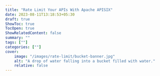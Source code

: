 ```yaml
---
title: "Rate Limit Your APIs With Apache APISIX"
date: 2023-08-11T13:18:53+05:30
draft: true
ShowToc: true
TocOpen: true
ShowRelatedContent: false
summary: ""
tags: [""]
categories: [""]
cover:
    image: "/images/rate-limit/bucket-banner.jpg"
    alt: "A drop of water falling into a bucket filled with water."
    relative: false
---
```


